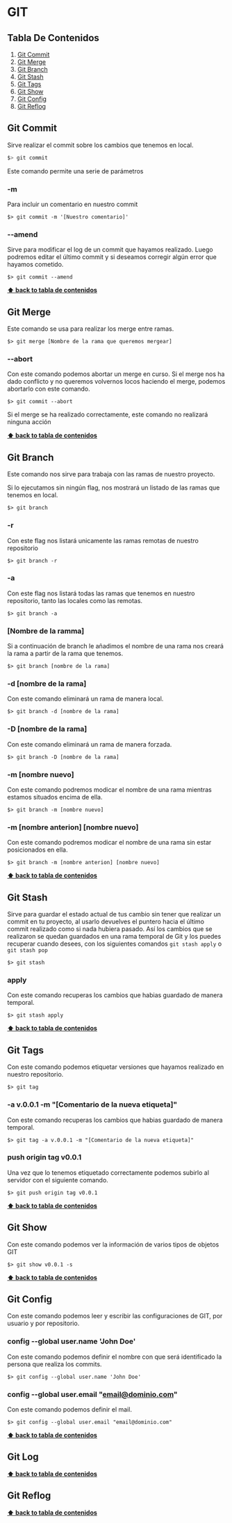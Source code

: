 # GIT

## Tabla De Contenidos

1. [Git Commit](#git-commit)
1. [Git Merge](#git-merge)
1. [Git Branch](#git-branch)
1. [Git Stash](#git-stash)
1. [Git Tags](#git-tags)
1. [Git Show](#git-show)
1. [Git Config](#git-config)
1. [Git Reflog](#git-reflog)

## Git Commit

Sirve realizar el commit sobre los cambios que tenemos en local.

```bash
$> git commit
```

Este comando permite una serie de parámetros

### -m

Para incluir un comentario en nuestro commit

```shell
$> git commit -m '[Nuestro comentario]'
```

### --amend

Sirve para modificar el log de un commit que hayamos realizado. Luego podremos editar el último commit y si deseamos corregir algún error que hayamos cometido.

```shell
$> git commit --amend
```

**[⬆ back to tabla de contenidos](#tabla-de-contenidos)**

## Git Merge

Este comando se usa para realizar los merge entre ramas.

```shell
$> git merge [Nombre de la rama que queremos mergear]
```

### --abort

Con este comando podemos abortar un merge en curso. Si el merge nos ha dado conflicto y no queremos volvernos locos haciendo el merge, podemos abortarlo con este comando.

```shell
$> git commit --abort
```

Si el merge se ha realizado correctamente, este comando no realizará ninguna acción

**[⬆ back to tabla de contenidos](#tabla-de-contenidos)**

## Git Branch

Este comando nos sirve para trabaja con las ramas de nuestro proyecto.

Si lo ejecutamos sin ningún flag, nos mostrará un listado de las ramas que tenemos en local.

```shell
$> git branch
```

### -r

Con este flag nos listará unicamente las ramas remotas de nuestro repositorio

```shell
$> git branch -r
```

### -a

Con este flag nos listará todas las ramas que tenemos en nuestro repositorio, tanto las locales como las remotas.

```shell
$> git branch -a
```

### [Nombre de la ramma]

Si a continuación de branch le añadimos el nombre de una rama nos creará la rama a partir de la rama que tenemos.

```shell
$> git branch [nombre de la rama]
```

### -d [nombre de la rama]

Con este comando eliminará un rama de manera local.

```shell
$> git branch -d [nombre de la rama]
```

### -D [nombre de la rama]

Con este comando eliminará un rama de manera forzada.

```shell
$> git branch -D [nombre de la rama]
```

### -m [nombre nuevo]

Con este comando podremos modicar el nombre de una rama mientras estamos situados encima de ella.

```shell
$> git branch -m [nombre nuevo]
```

### -m [nombre anterion] [nombre nuevo]

Con este comando podremos modicar el nombre de una rama sin estar posicionados en ella.

```shell
$> git branch -m [nombre anterion] [nombre nuevo]
```

**[⬆ back to tabla de contenidos](#tabla-de-contenidos)**

## Git Stash

Sirve para guardar el estado actual de tus cambio sin tener que realizar un commit en tu proyecto, al usarlo devuelves el puntero hacia el último commit realizado como si nada hubiera pasado. Así los cambios que se realizaron se quedan guardados en una rama temporal de Git y los puedes recuperar cuando desees, con los siguientes comandos `git stash apply` o `git stash pop`

```shell
$> git stash
```

### apply

Con este comando recuperas los cambios que habias guardado de manera temporal.

```shell
$> git stash apply
```

**[⬆ back to tabla de contenidos](#tabla-de-contenidos)**

## Git Tags

Con este comando podemos etiquetar versiones que hayamos realizado en nuestro repositorio.

```shell
$> git tag
```

### -a v.0.0.1 -m "[Comentario de la nueva etiqueta]"

Con este comando recuperas los cambios que habias guardado de manera temporal.

```shell
$> git tag -a v.0.0.1 -m "[Comentario de la nueva etiqueta]"
```

### push origin tag v0.0.1

Una vez que lo tenemos etiquetado correctamente podemos subirlo al servidor con el siguiente comando.

```shell
$> git push origin tag v0.0.1
```

**[⬆ back to tabla de contenidos](#tabla-de-contenidos)**

## Git Show

Con este comando podemos ver la información de varios tipos de objetos GIT

```shell
$> git show v0.0.1 -s
```

**[⬆ back to tabla de contenidos](#tabla-de-contenidos)**

## Git Config

Con este comando podemos leer y escribir las configuraciones de GIT, por usuario y por repositorio.

### config --global user.name 'John Doe'

Con este comando podemos definir el nombre con que será identificado la persona que realiza los commits.

```shell
$> git config --global user.name 'John Doe'
```

### config --global user.email "email@dominio.com"

Con este comando podemos definir el mail.

```shell
$> git config --global user.email "email@dominio.com"
```

**[⬆ back to tabla de contenidos](#tabla-de-contenidos)**

## Git Log

**[⬆ back to tabla de contenidos](#tabla-de-contenidos)**

## Git Reflog


**[⬆ back to tabla de contenidos](#tabla-de-contenidos)**
